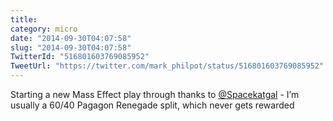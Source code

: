 ```yaml
---
title: 
category: micro
date: "2014-09-30T04:07:58"
slug: "2014-09-30T04:07:58"
TwitterId: "516801603769085952"
TweetUrl: "https://twitter.com/mark_philpot/status/516801603769085952"
---
```


Starting a new Mass Effect play through thanks to
[@Spacekatgal](https://twitter.com/Spacekatgal) - I’m usually a 60/40 Pagagon
Renegade split, which never gets rewarded
